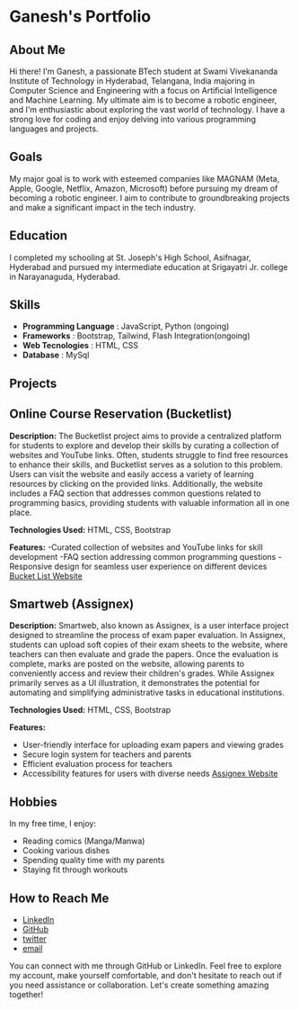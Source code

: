 # Ganesh's Portfolio

## About Me

Hi there! I'm Ganesh, a passionate BTech student at Swami Vivekananda Institute of Technology in Hyderabad, Telangana, India 
majoring in Computer Science and Engineering with a focus on Artificial Intelligence and Machine Learning. My ultimate aim is 
to become a robotic engineer, and I'm enthusiastic about exploring the vast world of technology. I have a strong love for 
coding and enjoy delving into various programming languages and projects.

## Goals

My major goal is to work with esteemed companies like MAGNAM (Meta, Apple, Google, Netflix, Amazon, Microsoft) before pursuing 
my dream of becoming a robotic engineer. I aim to contribute to groundbreaking projects and make a significant impact in the 
tech industry.

## Education

I completed my schooling at St. Joseph's High School, Asifnagar, Hyderabad and pursued my intermediate education at Srigayatri
Jr. college in Narayanaguda, Hyderabad.

## Skills

- **Programming Language** : JavaScript, Python (ongoing) 
- **Frameworks** : Bootstrap, Tailwind, Flash Integration(ongoing)
- **Web Tecnologies** : HTML, CSS
- **Database** : MySql
  
## Projects

## **Online Course Reservation (Bucketlist)**
**Description:** The Bucketlist project aims to provide a centralized platform for students to explore and develop their skills by curating a collection of websites and YouTube links. Often, students struggle to find free resources to enhance their skills, and Bucketlist serves as a solution to this problem. Users can visit the website and easily access a variety of learning resources by clicking on the provided links. Additionally, the website includes a FAQ section that addresses common questions related to programming basics, providing students with valuable information all in one place.

**Technologies Used:** HTML, CSS, Bootstrap

**Features:**
-Curated collection of websites and YouTube links for skill development
-FAQ section addressing common programming questions
-Responsive design for seamless user experience on different devices
[Bucket List Website](https://bucketlistt.netlify.app/)

## **Smartweb (Assignex)**
**Description:** Smartweb, also known as Assignex, is a user interface project designed to streamline the process of exam paper evaluation. In Assignex, students can upload soft copies of their exam sheets to the website, where teachers can then evaluate and grade the papers. Once the evaluation is complete, marks are posted on the website, allowing parents to conveniently access and review their children's grades. While Assignex primarily serves as a UI illustration, it demonstrates the potential for automating and simplifying administrative tasks in educational institutions.

**Technologies Used:** HTML, CSS, Bootstrap

**Features:**
- User-friendly interface for uploading exam papers and viewing grades
- Secure login system for teachers and parents
- Efficient evaluation process for teachers
- Accessibility features for users with diverse needs
[Assignex Website](https://assignexx.netlify.app/)

## Hobbies
In my free time, I enjoy:
- Reading comics (Manga/Manwa)
- Cooking various dishes
- Spending quality time with my parents
- Staying fit through workouts

## How to Reach Me
- [LinkedIn](https://www.linkedin.com/in/s-ganesh-96281b256/)
- [GitHub](https://github.com/SitaGanesh)
- [twitter](https://twitter.com/ganesh_sita07)
- [email](sitaganesh07@gmail.com)

You can connect with me through GitHub or LinkedIn. Feel free to explore my account, make yourself comfortable, and don't hesitate to reach out if you need assistance or collaboration. Let's create something amazing together!
